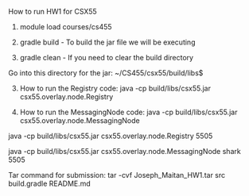 How to run HW1 for CSX55

1. module load courses/cs455

2. gradle build - To build the jar file we will be executing

3. gradle clean - If you need to clear the build directory

Go into this directory for the jar: ~/CS455/csx55/build/libs$

3. How to run the Registry code: java -cp build/libs/csx55.jar csx55.overlay.node.Registry <port-number>

4. How to run the MessagingNode code: java -cp build/libs/csx55.jar csx55.overlay.node.MessagingNode <hostname> <port-number>


java -cp build/libs/csx55.jar csx55.overlay.node.Registry 5505

java -cp build/libs/csx55.jar csx55.overlay.node.MessagingNode shark 5505

Tar command for submission: tar -cvf Joseph_Maitan_HW1.tar src build.gradle README.md

